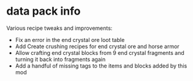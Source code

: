 # data pack info
Various recipe tweaks and improvements:
- Fix an error in the end crystal ore loot table
- Add Create crushing recipes for end crystal ore and horse armor
- Allow crafting end crystal blocks from 9 end crystal fragments and turning it back into fragments again
- Add a handful of missing tags to the items and blocks added by this mod
